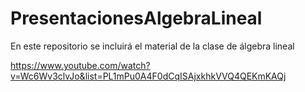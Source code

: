 # PresentacionesAlgebraLineal
  
En este repositorio se incluirá el material de la clase de álgebra lineal 


https://www.youtube.com/watch?v=Wc6Wv3clvJo&list=PL1mPu0A4F0dCqISAjxkhkVVQ4QEKmKAQj
